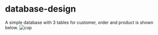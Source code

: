 # database-design
A simple database with 3 tables for customer, order and product is shown below.
![cop](https://github.com/varun-TR/database-design/assets/67640037/02d5edb4-c59f-4fd1-87ac-4a543b496b16)
